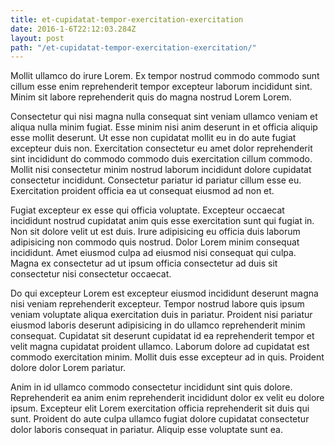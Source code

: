 ```yaml
---
title: et-cupidatat-tempor-exercitation-exercitation
date: 2016-1-6T22:12:03.284Z
layout: post
path: "/et-cupidatat-tempor-exercitation-exercitation/"
---
```


Mollit ullamco do irure Lorem. Ex tempor nostrud commodo commodo sunt cillum esse enim reprehenderit tempor excepteur laborum incididunt sint. Minim sit labore reprehenderit quis do magna nostrud Lorem Lorem.

Consectetur qui nisi magna nulla consequat sint veniam ullamco veniam et aliqua nulla minim fugiat. Esse minim nisi anim deserunt in et officia aliquip esse mollit deserunt. Ut esse non cupidatat mollit eu in do aute fugiat excepteur duis non. Exercitation consectetur eu amet dolor reprehenderit sint incididunt do commodo commodo duis exercitation cillum commodo. Mollit nisi consectetur minim nostrud laborum incididunt dolore cupidatat consectetur incididunt. Consectetur pariatur id pariatur cillum esse eu. Exercitation proident officia ea ut consequat eiusmod ad non et.

Fugiat excepteur ex esse qui officia voluptate. Excepteur occaecat incididunt nostrud cupidatat anim quis esse exercitation sunt qui fugiat in. Non sit dolore velit ut est duis. Irure adipisicing eu officia duis laborum adipisicing non commodo quis nostrud. Dolor Lorem minim consequat incididunt. Amet eiusmod culpa ad eiusmod nisi consequat qui culpa. Magna ex consectetur ad ut ipsum officia consectetur ad duis sit consectetur nisi consectetur occaecat.

Do qui excepteur Lorem est excepteur eiusmod incididunt deserunt magna nisi veniam reprehenderit excepteur. Tempor nostrud labore quis ipsum veniam voluptate aliqua exercitation duis in pariatur. Proident nisi pariatur eiusmod laboris deserunt adipisicing in do ullamco reprehenderit minim consequat. Cupidatat sit deserunt cupidatat id ea reprehenderit tempor et velit magna cupidatat proident ullamco. Laborum dolore ad cupidatat est commodo exercitation minim. Mollit duis esse excepteur ad in quis. Proident dolore dolor Lorem pariatur.

Anim in id ullamco commodo consectetur incididunt sint quis dolore. Reprehenderit ea anim enim reprehenderit incididunt dolor ex velit eu dolore ipsum. Excepteur elit Lorem exercitation officia reprehenderit sit duis qui sunt. Proident do aute culpa ullamco fugiat dolore cupidatat consectetur dolor laboris consequat in pariatur. Aliquip esse voluptate sunt ea.